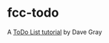 # fcc-todo

A
[ToDo List tutorial](https://www.youtube.com/watch?v=y51Cv4wnsPw&list=WL&index=4)
by Dave Gray

